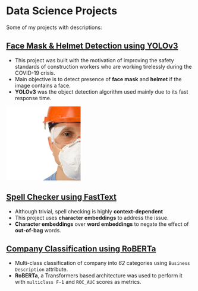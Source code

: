 # Data Science Projects

Some of my projects with descriptions:

## [Face Mask & Helmet Detection using YOLOv3](https://github.com/Bicky23/Helmet_Mask_Detection/)
* This project was built with the motivation of improving the safety standards of construction workers who are working tirelessly during the COVID-19 crisis.
* Main objective is to detect presence of **face mask** and **helmet** if the image contains a face.
* **YOLOv3** was the object detection algorithm used mainly due to its fast response time.

<img src="/images/img_2.jpg" width="200">


## [Spell Checker using FastText](https://github.com/Bicky23/FastText-Spell-Checker)
* Although trivial, spell checking is highly **context-dependent**
* This project uses **character embeddings** to address the issue. 
* **Character embeddings** over **word embeddings** to negate the effect of **out-of-bag** words.


## [Company Classification using RoBERTa](https://github.com/Bicky23/Company-Classification-using-RoBERTa)
* Multi-class classification of company into *62* categories using `Business Description` attribute.
* **RoBERTa**, a Transformers based architecture was used to perform it with `multiclass F-1` and `ROC_AUC` scores as metrics.






